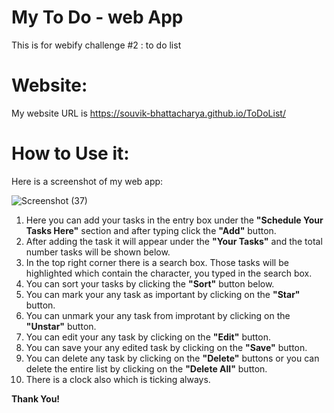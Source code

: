 # My To Do - web App
This is for webify challenge #2 : to do list
# Website:
My website URL is https://souvik-bhattacharya.github.io/ToDoList/
# How to Use it:
Here is a screenshot of my web app:

![Screenshot (37)](https://github.com/Souvik-Bhattacharya/ToDoList/assets/106822950/f6061526-064b-440f-a57d-693538dc22a4)

1. Here you can add your tasks in the entry box under the **"Schedule Your Tasks Here"** section and after typing click the **"Add"** button.
2. After adding the task it will appear under the **"Your Tasks"** and the total number tasks will be shown below.
3. In the top right corner there is a search box. Those tasks will be highlighted which contain the character, you typed in the search box.
4. You can sort your tasks by clicking the **"Sort"** button below.
5. You can mark your any task as important by clicking on the **"Star"** button.
6. You can unmark your any task from improtant by clicking on the **"Unstar"** button.
7. You can edit your any task by clicking on the **"Edit"** button.
8. You can save your any edited task by clicking on the **"Save"** button.
9. You can delete any task by clicking on the **"Delete"** buttons or you can delete the entire list by clicking on the **"Delete All"** button.
10. There is a clock also which is ticking always.

**Thank You!**